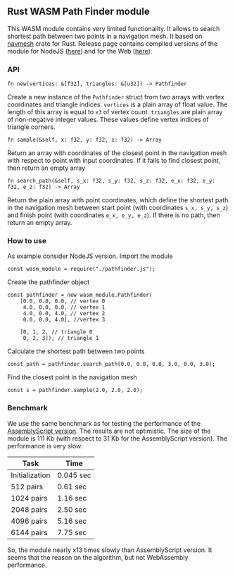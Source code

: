## Rust WASM Path Finder module

This WASM module contains very limited functionality. It allows to search shortest path between two points in a navigation mesh. It based on [navmesh](https://docs.rs/navmesh/latest/navmesh/) crate for Rust. Release page contains compiled versions of the module for NodeJS ([here](https://github.com/Tugcga/Path-Finder/releases/tag/r.node.1.0)) and for the Web ([here](https://github.com/Tugcga/Path-Finder/releases/tag/r.web.1.0)).

### API

```
fn new(vertices: &[f32], triangles: &[u32]) -> Pathfinder
```

Create a new instance of the ```Pathfinder``` struct from two arrays with vertex coordinates and triangle indices. ```vertices``` is a plain array of float value. The length of this array is equal to ```x3``` of vertex count. ```triangles``` are plain array of non-negative integer values. These values define vertex indices of triangle corners.

```
fn sample(&self, x: f32, y: f32, z: f32) -> Array
```

Return an array with coordinates of the closest point in the navigation mesh with respect to point with input coordinates. If it fails to find closest point, then return an empty array


```
fn search_path(&self, s_x: f32, s_y: f32, s_z: f32, e_x: f32, e_y: f32, e_z: f32) -> Array
```

Return the plain array with point coordinates, which define the shortest path in the navigation mesh between start point (with coordinates ```s_x, s_y, s_z```) and finish point (with coordinates ```e_x, e_y, e_z```). If there is no path, then return an empty array.


### How to use

As example consider NodeJS version. Import the module

```
const wasm_module = require("./pathfinder.js");
```

Create the pathfinder object

```
const pathfinder = new wasm_module.Pathfinder(
	[0.0, 0.0, 0.0, // vertex 0
	 4.0, 0.0, 0.0, // vertex 1
	 4.0, 0.0, 4.0, // vertex 2
	 0.0, 0.0, 4.0], //vertex 3
	
	[0, 1, 2, // triangle 0
	 0, 2, 3]); // triangle 1
```

Calculate the shortest path between two points

```
const path = pathfinder.search_path(0.0, 0.0, 0.0, 3.0, 0.0, 3.0);
```

Find the closest point in the navigation mesh

```
const s = pathfinder.sample(2.0, 2.0, 2.0);
```


### Benchmark

We use the same benchmark as for testing the performance of the [AssemblyScript version](https://github.com/Tugcga/Path-Finder/tree/main/assemblyscript#performance-comparison). The results are not optimistic. The size of the module is 111 Kb (with respect to 31 Kb for the AssemblyScript version). The performance is very slow:

Task | Time
--- | --- 
Initialization | 0.045 sec
512 pairs | 0.61 sec
1024 pairs | 1.16 sec
2048 pairs | 2.50 sec
4096 pairs | 5.16 sec
6144 pairs | 7.75 sec

So, the module nearly x13 times slowly than AssemblyScript version. It seems that the reason on the algorithm, but not WebAssembly performance.